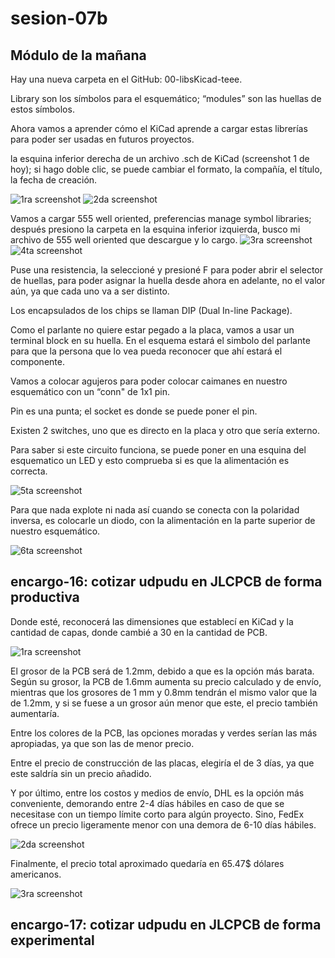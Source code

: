 # sesion-07b

## Módulo de la mañana

Hay una nueva carpeta en el GitHub: 00-libsKicad-teee.

Library son los símbolos para el esquemático; “modules” son las huellas de estos símbolos.

Ahora vamos a aprender cómo el KiCad aprende a cargar estas librerías para poder ser usadas en futuros proyectos.

la esquina inferior derecha de un archivo .sch de KiCad (screenshot 1 de hoy); si hago doble clic, se puede cambiar el formato, la compañía, el título, la fecha de creación.

![1ra screenshot](./archivos/7bScreenshot-(1).png)
![2da screenshot](./archivos/7bScreenshot-(2).png)


Vamos a cargar 555 well oriented, preferencias manage symbol libraries; después presiono la carpeta en la esquina inferior izquierda, busco mi archivo de 555 well oriented que descargue y lo cargo.
![3ra screenshot](./archivos/7bScreenshot-(3).png)
![4ta screenshot](./archivos/7bScreenshot-(4).png)

Puse una resistencia, la seleccioné y presioné F para poder abrir el selector de huellas, para poder asignar la huella desde ahora en adelante, no el valor aún, ya que cada uno va a ser distinto.

Los encapsulados de los chips se llaman DIP (Dual In-line Package).

Como el parlante no quiere estar pegado a la placa, vamos a usar un terminal block en su huella. En el esquema estará el simbolo del parlante para que la persona que lo vea pueda reconocer que ahí estará el componente.

Vamos a colocar agujeros para poder colocar caimanes en nuestro esquemático con un “conn" de 1x1 pin.

Pin es una punta; el socket es donde se puede poner el pin.

Existen 2 switches, uno que es directo en la placa y otro que sería externo.

Para saber si este circuito funciona, se puede poner en una esquina del esquematico un LED y esto comprueba si es que la alimentación es correcta.

![5ta screenshot](./archivos/7bScreenshot-(5).png)

Para que nada explote ni nada así cuando se conecta con la polaridad inversa, es colocarle un diodo, con la alimentación en la parte superior de nuestro esquemático.

![6ta screenshot](./archivos/7bScreenshot-(6).png)



## encargo-16: cotizar udpudu en JLCPCB de forma productiva
Donde esté, reconocerá las dimensiones que establecí en KiCad y la cantidad de capas, donde cambié a 30 en la cantidad de PCB.

![1ra screenshot](./archivos/encargo16-(1).png)


El grosor de la PCB será de 1.2mm, debido a que es la opción más barata. Según su grosor, la PCB de 1.6mm aumenta su precio calculado y de envío, mientras que los grosores de 1 mm y 0.8mm tendrán el mismo valor que la de 1.2mm, y si se fuese a un grosor aún menor que este, el precio también aumentaría.


Entre los colores de la PCB, las opciones moradas y verdes serían las más apropiadas, ya que son las de menor precio.


Entre el precio de construcción de las placas, elegiría el de 3 días, ya que este saldría sin un precio añadido.


Y por último, entre los costos y medios de envío, DHL es la opción más conveniente, demorando entre 2-4 días hábiles en caso de que se necesitase con un tiempo límite corto para algún proyecto. Sino, FedEx ofrece un precio ligeramente menor con una demora de 6-10 días hábiles.

![2da screenshot](./archivos/encargo16-(2).png)

Finalmente, el precio total aproximado quedaría en 65.47$ dólares americanos.

![3ra screenshot](./archivos/encargo16-(3).png)

## encargo-17: cotizar udpudu en JLCPCB de forma experimental
